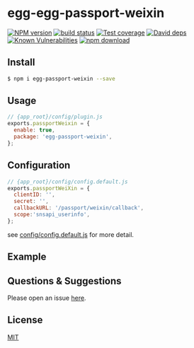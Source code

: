 # egg-egg-passport-weixin

[![NPM version][npm-image]][npm-url]
[![build status][travis-image]][travis-url]
[![Test coverage][codecov-image]][codecov-url]
[![David deps][david-image]][david-url]
[![Known Vulnerabilities][snyk-image]][snyk-url]
[![npm download][download-image]][download-url]

[npm-image]: https://img.shields.io/npm/v/egg-passport-weixin.svg?style=flat-square
[npm-url]: https://npmjs.org/package/egg-passport-weixin
[travis-image]: https://img.shields.io/travis/kkkkyue/egg-passport-weixin.svg?style=flat-square
[travis-url]: https://travis-ci.org/kkkkyue/egg-passport-weixin
[codecov-image]: https://img.shields.io/codecov/c/github/kkkkyue/egg-passport-weixin.svg?style=flat-square
[codecov-url]: https://codecov.io/github/kkkkyue/egg-passport-weixin?branch=master
[david-image]: https://img.shields.io/david/kkkkyue/egg-passport-weixin.svg?style=flat-square
[david-url]: https://david-dm.org/kkkkyue/egg-passport-weixin
[snyk-image]: https://snyk.io/test/npm/egg-passport-weixin/badge.svg?style=flat-square
[snyk-url]: https://snyk.io/test/npm/egg-passport-weixin
[download-image]: https://img.shields.io/npm/dm/egg-passport-weixin.svg?style=flat-square
[download-url]: https://npmjs.org/package/egg-passport-weixin

<!--
Description here.
-->

## Install

```bash
$ npm i egg-passport-weixin --save
```

## Usage

```js
// {app_root}/config/plugin.js
exports.passportWeixin = {
  enable: true,
  package: 'egg-passport-weixin',
};
```

## Configuration

```js
// {app_root}/config/config.default.js
exports.passportWeiXin = {
  clientID: '',
  secret: '',
  callbackURL: '/passport/weixin/callback',
  scope:'snsapi_userinfo',
};
```

see [config/config.default.js](config/config.default.js) for more detail.

## Example

<!-- example here -->

## Questions & Suggestions

Please open an issue [here](https://github.com/kkkkyue/egg-passport-weixin/issues).

## License

[MIT](LICENSE)
